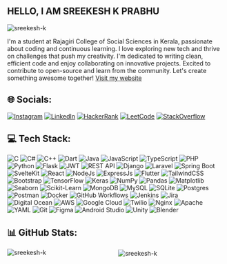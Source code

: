 ## HELLO, I AM SREEKESH K PRABHU

<p align="left">
  <img src="https://komarev.com/ghpvc/?username=sreekesh-k&label=Profile%20views&color=0e75b6&style=flat" alt="sreekesh-k" />
</p>

I'm a student at Rajagiri College of Social Sciences in Kerala, passionate about coding and continuous learning. I love exploring new tech and thrive on challenges that push my creativity. I'm dedicated to writing clean, efficient code and enjoy collaborating on innovative projects. Excited to contribute to open-source and learn from the community. Let's create something awesome together!
[Visit my website](https://sreekeshkprabhu.me)

## 🌐 Socials:
[![Instagram](https://img.shields.io/badge/Instagram-%23E4405F.svg?logo=Instagram&logoColor=white)](https://instagram.com/sreekesh_k_prabhu) 
[![LinkedIn](https://img.shields.io/badge/LinkedIn-%230077B5.svg?logo=linkedin&logoColor=white)](https://www.linkedin.com/in/sreekesh-k-prabhu-7b835124a) 
[![HackerRank](https://img.shields.io/badge/HackerRank-0A4C26.svg?logo=Hackerrank&logoColor=white)](https://www.hackerrank.com/sreekeshkprabhu1)
[![LeetCode](https://img.shields.io/badge/LeetCode-CC8000.svg?logo=LeetCode&logoColor=white)](https://leetcode.com/sreekesh-k)
[![StackOverflow](https://img.shields.io/badge/StackOverflow-3C3C3C.svg?logo=StackOverFlow&logoColor=white)](https://stackoverflow.com/users/23414592/sreekesh-prabhu)

## 💻 Tech Stack:
![C](https://img.shields.io/badge/c-%2300599C.svg?style=for-the-badge&logo=c&logoColor=white) 
![C#](https://img.shields.io/badge/c%23-%230175C2.svg?style=for-the-badge&logo=csharp&logoColor=white) 
![C++](https://img.shields.io/badge/c++-%2300599C.svg?style=for-the-badge&logo=c%2B%2B&logoColor=white) 
![Dart](https://img.shields.io/badge/dart-%230175C2.svg?style=for-the-badge&logo=dart&logoColor=white) 
![Java](https://img.shields.io/badge/java-%23ED8B00.svg?style=for-the-badge&logo=openjdk&logoColor=white) 
![JavaScript](https://img.shields.io/badge/javascript-%23323330.svg?style=for-the-badge&logo=javascript&logoColor=%23F7DF1E) 
![TypeScript](https://img.shields.io/badge/typescript-%23007ACC.svg?style=for-the-badge&logo=typescript&logoColor=white) 
![PHP](https://img.shields.io/badge/php-%23777BB4.svg?style=for-the-badge&logo=php&logoColor=white) 
![Python](https://img.shields.io/badge/python-3670A0?style=for-the-badge&logo=python&logoColor=ffdd54) 
![Flask](https://img.shields.io/badge/flask-%23000.svg?style=for-the-badge&logo=flask&logoColor=white) 
![JWT](https://img.shields.io/badge/JWT-%23000000.svg?style=for-the-badge&logo=JSON%20web%20tokens&logoColor=white)
![REST API](https://img.shields.io/badge/REST%20API-%23000000.svg?style=for-the-badge&logo=rest&logoColor=white)
![Django](https://img.shields.io/badge/django-%23092E20.svg?style=for-the-badge&logo=django&logoColor=white) 
![Laravel](https://img.shields.io/badge/laravel-%23FF2D20.svg?style=for-the-badge&logo=laravel&logoColor=white) 
![Spring Boot](https://img.shields.io/badge/Spring_Boot-%236DB33F.svg?style=for-the-badge&logo=spring-boot&logoColor=white)
![SvelteKit](https://img.shields.io/badge/SvelteKit-%232F2F2F.svg?style=for-the-badge&logo=svelte&logoColor=red) 
![React](https://img.shields.io/badge/react-%2320232a.svg?style=for-the-badge&logo=react&logoColor=%2361DAFB) 
![NodeJs](https://img.shields.io/badge/NodeJs-%23008000.svg?style=for-the-badge&logo=node.js&logoColor=white) 
![ExpressJs](https://img.shields.io/badge/ExpressJs-%232F2F2F.svg?style=for-the-badge&logo=express&logoColor=green) 
![Flutter](https://img.shields.io/badge/Flutter-%2302569B.svg?style=for-the-badge&logo=Flutter&logoColor=white) 
![TailwindCSS](https://img.shields.io/badge/tailwindcss-%231E3A7B.svg?style=for-the-badge&logo=tailwindcss&logoColor=blue) 
![Bootstrap](https://img.shields.io/badge/bootstrap-%238511FA.svg?style=for-the-badge&logo=bootstrap&logoColor=white)
![TensorFlow](https://img.shields.io/badge/TensorFlow-%23FF6F00.svg?style=for-the-badge&logo=tensorflow&logoColor=white) 
![Keras](https://img.shields.io/badge/Keras-%23D00000.svg?style=for-the-badge&logo=keras&logoColor=white) 
![NumPy](https://img.shields.io/badge/numpy-%23013243.svg?style=for-the-badge&logo=numpy&logoColor=white) 
![Pandas](https://img.shields.io/badge/pandas-%23150458.svg?style=for-the-badge&logo=pandas&logoColor=white) 
![Matplotlib](https://img.shields.io/badge/Matplotlib-%23ffffff.svg?style=for-the-badge&logo=Matplotlib&logoColor=black) 
![Seaborn](https://img.shields.io/badge/Seaborn-%23000000.svg?style=for-the-badge&logo=Seaborn&logoColor=blue) 
![Scikit-Learn](https://img.shields.io/badge/scikit--learn-%23F7931E.svg?style=for-the-badge&logo=scikit-learn&logoColor=white)
![MongoDB](https://img.shields.io/badge/MongoDB-%23ffff.svg?style=for-the-badge&logo=mongodb&logoColor=green) 
![MySQL](https://img.shields.io/badge/mysql-%2300000f.svg?style=for-the-badge&logo=mysql&logoColor=white) 
![SQLite](https://img.shields.io/badge/sqlite-%2307405e.svg?style=for-the-badge&logo=sqlite&logoColor=white) 
![Postgres](https://img.shields.io/badge/postgres-%23316192.svg?style=for-the-badge&logo=postgresql&logoColor=white) 
![Postman](https://img.shields.io/badge/postman-%23FFA500.svg?style=for-the-badge&logo=postman&logoColor=white) 
![Docker](https://img.shields.io/badge/DOCKER-%23D3D3D3.svg?style=for-the-badge&logo=docker&logoColor=blue) 
![GitHub Workflows](https://img.shields.io/badge/GitHub_Workflows-%232671E5.svg?style=for-the-badge&logo=githubactions&logoColor=white) 
![Jenkins](https://img.shields.io/badge/Jenkins-%23D24939.svg?style=for-the-badge&logo=jenkins&logoColor=white) 
![Jira](https://img.shields.io/badge/Jira-%230A0FFF.svg?style=for-the-badge&logo=jira&logoColor=white) 
![Digital Ocean](https://img.shields.io/badge/DigitalOcean-%230167ff.svg?style=for-the-badge&logo=digitalocean&logoColor=white) 
![AWS](https://img.shields.io/badge/AWS-%23FF9900.svg?style=for-the-badge&logo=amazonaws&logoColor=white) 
![Google Cloud](https://img.shields.io/badge/GoogleCloud-%234285F4.svg?style=for-the-badge&logo=googlecloud&logoColor=white) 
![Twilio](https://img.shields.io/badge/Twilio-%23F22F46.svg?style=for-the-badge&logo=twilio&logoColor=white) 
![Nginx](https://img.shields.io/badge/nginx-%23D3D3D3.svg?style=for-the-badge&logo=nginx&logoColor=green) 
![Apache](https://img.shields.io/badge/apache-%23D42029.svg?style=for-the-badge&logo=apache&logoColor=white) 
![YAML](https://img.shields.io/badge/YAML-%23cb171e.svg?style=for-the-badge&logo=yaml&logoColor=white) 
![Git](https://img.shields.io/badge/git-%23F05033.svg?style=for-the-badge&logo=git&logoColor=white) 
![Figma](https://img.shields.io/badge/figma-%23F24E1E.svg?style=for-the-badge&logo=figma&logoColor=white) 
![Android Studio](https://img.shields.io/badge/AndroidStudio-%23808080.svg?style=for-the-badge&logo=Androidstudio&logoColor=green) 
![Unity](https://img.shields.io/badge/Unity-%232F2F2F.svg?style=for-the-badge&logo=Unity&logoColor=white) 
![Blender](https://img.shields.io/badge/blender-%23F5792A.svg?style=for-the-badge&logo=blender&logoColor=white)

## 📊 GitHub Stats:
<p align="center">
  <img align="left" src="https://github-readme-stats.vercel.app/api/top-langs?username=sreekesh-k&theme=dark&show_icons=true&locale=en&layout=compact" alt="sreekesh-k" />
  &nbsp;
  <img align="center" src="https://github-readme-stats.vercel.app/api?username=sreekesh-k&theme=dark&show_icons=true&locale=en" alt="sreekesh-k" />
</p>
